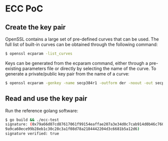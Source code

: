 # ECC PoC

## Create the key pair

OpenSSL contains a large set of pre-defined curves that can be used. The full list of built-in curves can be obtained through the following command:

```bash
$ openssl ecparam -list_curves
```

Keys can be generated from the ecparam command, either through a pre-existing parameters file or directly by selecting the name of the curve. To generate a private/public key pair from the name of a curve:

```bash
$ openssl ecparam -genkey -name secp384r1 -outform der -noout -out secp256k1.der
```

## Read and use the key pair

Run the reference golang software:

```bash
$ go build && ./ecc-test
signature: (0x79a66d07cd87617061f99154eaffae207a3e34d0c7cab914d0b46c7609ee42ea1b2f3ac08e8d0a931de940011975a230, 0xf80898d3206c96540766581371358b1d4d4c6
9a9ca60ece99b28eb1c30c28c3a1f08d78a2184442204d3c6681b5a12d6)
signature verified: true
```